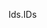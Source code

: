 <span data-ttu-id="eef9e-101">Ids.</span><span class="sxs-lookup"><span data-stu-id="eef9e-101">IDs</span></span>